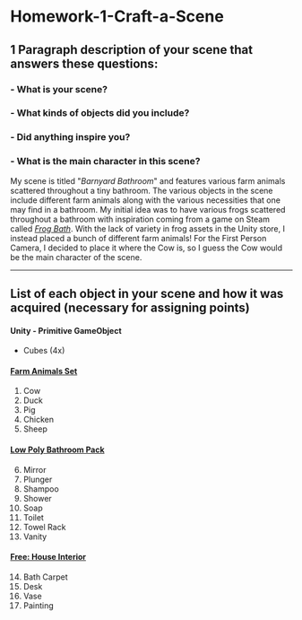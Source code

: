 # Homework-1-Craft-a-Scene
## 1 Paragraph description of your scene that answers these questions:
### - What is your scene?
### - What kinds of objects did you include?
### - Did anything inspire you?
### - What is the main character in this scene?

My scene is titled "*Barnyard Bathroom*" and features various farm animals scattered throughout
a tiny bathroom. The various objects in the scene include different farm animals along with the
various necessities that one may find in a bathroom. My initial idea was to have various frogs
scattered throughout a bathroom with inspiration coming from a game on Steam called *[Frog Bath](https://store.steampowered.com/app/1283630/Frog_Bath/)*.
With the lack of variety in frog assets in the Unity store, I instead placed a bunch of different
farm animals! For the First Person Camera, I decided to place it where the Cow is, so I guess
the Cow would be the main character of the scene.

---

## List of each object in your scene and how it was acquired (necessary for assigning points)
#### Unity - Primitive GameObject
- Cubes (4x)
#### [Farm Animals Set](https://assetstore.unity.com/packages/3d/farm-animals-set-97945)
1. Cow
2. Duck
3. Pig
4. Chicken
5. Sheep
#### [Low Poly Bathroom Pack](https://assetstore.unity.com/packages/3d/props/interior/low-poly-bathroom-pack-88291)
6. Mirror
7. Plunger
8. Shampoo
9. Shower
10. Soap
11. Toilet
12. Towel Rack
13. Vanity
#### [Free: House Interior](https://assetstore.unity.com/packages/3d/props/interior/free-house-interior-223416)
14. Bath Carpet
15. Desk
16. Vase
17. Painting
